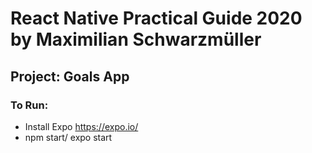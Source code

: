 # React Native Practical Guide 2020 by Maximilian Schwarzmüller
## Project: Goals App

### To Run:
- Install Expo https://expo.io/
- npm start/ expo start